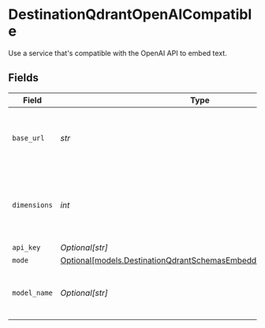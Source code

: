 # DestinationQdrantOpenAICompatible

Use a service that's compatible with the OpenAI API to embed text.


## Fields

| Field                                                                                                                            | Type                                                                                                                             | Required                                                                                                                         | Description                                                                                                                      | Example                                                                                                                          |
| -------------------------------------------------------------------------------------------------------------------------------- | -------------------------------------------------------------------------------------------------------------------------------- | -------------------------------------------------------------------------------------------------------------------------------- | -------------------------------------------------------------------------------------------------------------------------------- | -------------------------------------------------------------------------------------------------------------------------------- |
| `base_url`                                                                                                                       | *str*                                                                                                                            | :heavy_check_mark:                                                                                                               | The base URL for your OpenAI-compatible service                                                                                  | https://your-service-name.com                                                                                                    |
| `dimensions`                                                                                                                     | *int*                                                                                                                            | :heavy_check_mark:                                                                                                               | The number of dimensions the embedding model is generating                                                                       | 1536                                                                                                                             |
| `api_key`                                                                                                                        | *Optional[str]*                                                                                                                  | :heavy_minus_sign:                                                                                                               | N/A                                                                                                                              |                                                                                                                                  |
| `mode`                                                                                                                           | [Optional[models.DestinationQdrantSchemasEmbeddingEmbedding5Mode]](../models/destinationqdrantschemasembeddingembedding5mode.md) | :heavy_minus_sign:                                                                                                               | N/A                                                                                                                              |                                                                                                                                  |
| `model_name`                                                                                                                     | *Optional[str]*                                                                                                                  | :heavy_minus_sign:                                                                                                               | The name of the model to use for embedding                                                                                       | text-embedding-ada-002                                                                                                           |